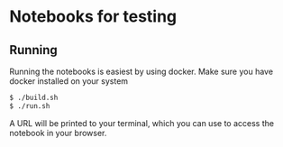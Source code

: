 # Notebooks for testing

## Running
Running the notebooks is easiest by using docker. Make sure you have docker installed on your system

```bash
$ ./build.sh
$ ./run.sh
```
A URL will be printed to your terminal, which you can use to access the notebook in your browser.
